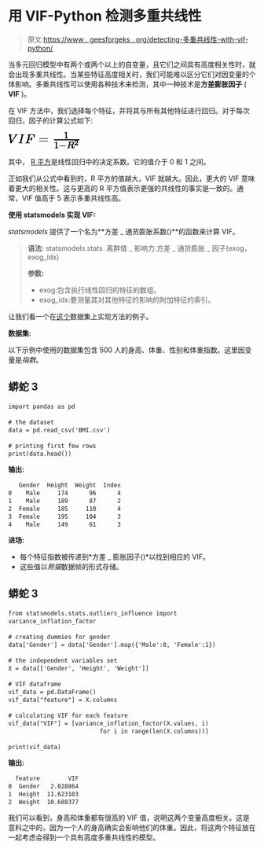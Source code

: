 # 用 VIF-Python 检测多重共线性

> 原文:[https://www . geesforgeks . org/detecting-多重共线性-with-vif-python/](https://www.geeksforgeeks.org/detecting-multicollinearity-with-vif-python/)

当多元回归模型中有两个或两个以上的自变量，且它们之间具有高度相关性时，就会出现多重共线性。当某些特征高度相关时，我们可能难以区分它们对因变量的个体影响。多重共线性可以使用各种技术来检测，其中一种技术是**方差膨胀因子** ( **VIF** )。

在 VIF 方法中，我们选择每个特征，并将其与所有其他特征进行回归。对于每次回归，因子的计算公式如下:

![VIF=\frac{1}{1-R^2}](img/2521f139735e6f2f9ad4f316fbc0128d.png "Rendered by QuickLaTeX.com")

其中， [R 平方](https://www.geeksforgeeks.org/ml-r-squared-in-regression-analysis/)是线性回归中的决定系数。它的值介于 0 和 1 之间。

正如我们从公式中看到的，R 平方的值越大，VIF 就越大。因此，更大的 VIF 意味着更大的相关性。这与更高的 R 平方值表示更强的共线性的事实是一致的。通常，VIF 值高于 5 表示多重共线性高。

**使用 statsmodels 实现 VIF:**

*statsmodels* 提供了一个名为**方差 _ 通货膨胀系数()**的函数来计算 VIF。

> **语法:** statsmodels.stats .离群值 _ 影响力.方差 _ 通货膨胀 _ 因子(exog，exog_idx)
> 
> **参数:**
> 
> *   exog:包含执行线性回归的特征的数组。
> *   exog_idx:要测量其对其他特征的影响的附加特征的索引。

让我们看一个在[这个](https://drive.google.com/file/d/1I-jM0C_PXxblbOyX6K-65b8YChHN_SRz/view?usp=sharing)数据集上实现方法的例子。

**数据集:**

以下示例中使用的数据集包含 500 人的身高、体重、性别和体重指数。这里因变量是*指数*。

## 蟒蛇 3

```
import pandas as pd 

# the dataset
data = pd.read_csv('BMI.csv')

# printing first few rows
print(data.head())
```

**输出:**

```
   Gender  Height  Weight  Index
0    Male     174      96      4
1    Male     189      87      2
2  Female     185     110      4
3  Female     195     104      3
4    Male     149      61      3
```

**进场:**

*   每个特征指数被传递到*方差 _ 膨胀因子()*以找到相应的 VIF。
*   这些值以*熊猫*数据帧的形式存储。

## 蟒蛇 3

```
from statsmodels.stats.outliers_influence import variance_inflation_factor

# creating dummies for gender
data['Gender'] = data['Gender'].map({'Male':0, 'Female':1})

# the independent variables set
X = data[['Gender', 'Height', 'Weight']]

# VIF dataframe
vif_data = pd.DataFrame()
vif_data["feature"] = X.columns

# calculating VIF for each feature
vif_data["VIF"] = [variance_inflation_factor(X.values, i)
                          for i in range(len(X.columns))]

print(vif_data)
```

**输出:**

```
  feature        VIF
0  Gender   2.028864
1  Height  11.623103
2  Weight  10.688377
```

我们可以看到，身高和体重都有很高的 VIF 值，说明这两个变量高度相关。这是意料之中的，因为一个人的身高确实会影响他们的体重。因此，将这两个特征放在一起考虑会得到一个具有高度多重共线性的模型。